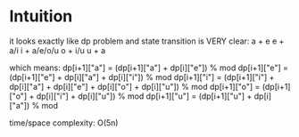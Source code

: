 # Intuition

it looks exactly like dp problem and state transition is VERY clear:
a + e
e + a/i
i + a/e/o/u
o + i/u
u + a

which means:
dp[i+1]["a"] = (dp[i+1]["a"] + dp[i]["e"]) % mod
dp[i+1]["e"] = (dp[i+1]["e"] + dp[i]["a"] + dp[i]["i"]) % mod
dp[i+1]["i"] = (dp[i+1]["i"] + dp[i]["a"] + dp[i]["e"] + dp[i]["o"] + dp[i]["u"]) % mod
dp[i+1]["o"] = (dp[i+1]["o"] + dp[i]["i"] + dp[i]["u"]) % mod
dp[i+1]["u"] = (dp[i+1]["u"] + dp[i]["a"]) % mod

time/space complexity: O(5n)